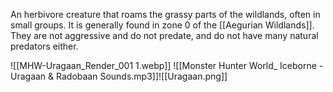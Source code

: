 An herbivore creature that roams the grassy parts of the wildlands, often in small groups. It is generally found in zone 0 of the [[Aegurian Wildlands]]. They are not aggressive and do not predate, and do not have many natural predators either.

![[MHW-Uragaan_Render_001 1.webp]]
![[Monster Hunter World_ Iceborne - Uragaan & Radobaan Sounds.mp3]]![[Uragaan.png]]